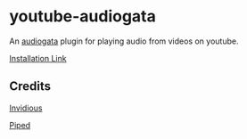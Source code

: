# youtube-audiogata

An [audiogata](https://github.com/InfoGata/audiogata) plugin for playing audio from videos on youtube.

[Installation Link](https://www.audiogata.com/plugininstall?manifestUrl=https://cdn.jsdelivr.net/gh/InfoGata/youtube-audiogata@latest/manifest.json)

## Credits

[Invidious](https://github.com/iv-org/invidious)

[Piped](https://github.com/TeamPiped/Piped)
